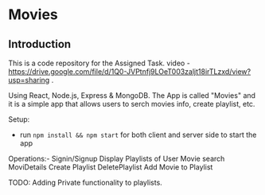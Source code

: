 # Movies


## Introduction
This is a code repository for the Assigned Task. video - https://drive.google.com/file/d/1Q0-JVPtnfj9LOeT003zaljt18irTLzxd/view?usp=sharing .

Using React, Node.js, Express & MongoDB.  The App is called "Movies" and it is a simple app that allows users to serch movies info, create playlist, etc.

Setup:
- run ```npm install && npm start``` for both client and server side to start the app

Operations:-
Signin/Signup
Display Playlists of User
Movie search
MoviDetails
Create Playlist
DeletePlaylist
Add Movie to Playlist

TODO: Adding Private functionality to playlists.
